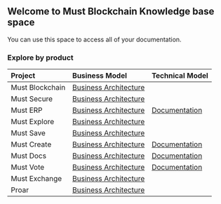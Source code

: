## Welcome to Must Blockchain Knowledge base space

You can use this space to access all of your documentation.

### Explore by product

Project | Business Model | Technical Model |
:--------- | :------ | :------ | 
Must Blockchain | [Business Architecture](https://must-blockchain.github.io/MustBlockchain/BusinessArchitecture/index.html#list) | |
Must Secure | [Business Architecture](https://must-blockchain.github.io/MustSecure/BusinessArchitecture/index.html#list) | |
Must ERP | [Business Architecture](https://must-blockchain.github.io/MustERP/BusinessArchitecture/index.html#list) | [Documentation](https://must-blockchain.github.io/MustERP/TechnicalArchitecture/index.html)|
Must Explore | [Business Architecture](https://must-blockchain.github.io/MustExplore/BusinessArchitecture/index.html#list) | |
Must Save | [Business Architecture](https://must-blockchain.github.io/MustSave/BusinessArchitecture/index.html#list) | |
Must Create | [Business Architecture](https://must-blockchain.github.io/MustCreate/BusinessArchitecture/index.html#list) | [Documentation](https://must-blockchain.github.io/MustCreate/TechnicalArchitecture/index.html) |
Must Docs | [Business Architecture](https://must-blockchain.github.io/MustDocs/BusinessArchitecture/index.html#list) | [Documentation](https://must-blockchain.github.io/MustDocs/TechnicalArchitecture/index.html) |
Must Vote | [Business Architecture](https://must-blockchain.github.io/MustVote/BusinessArchitecture/index.html#list) | [Documentation](https://must-blockchain.github.io/MustVote/TechnicalArchitecture/index.html)| 
Must Exchange | [Business Architecture](https://must-blockchain.github.io/MustExchange/BusinessArchitecture/index.html#list) | |
Proar | [Business Architecture](https://must-blockchain.github.io/Proar/BusinessArchitecture/index.html#list) | |